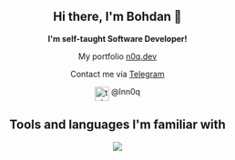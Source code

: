 <h2 align=center> Hi there, I'm Bohdan 👋</h2>
<p align=center> <b>I'm self-taught Software Developer!</b> </p>

<p align=center> My portfolio <a href="https://n0q.dev/">n0q.dev</a> </p> 
<p align=center> Contact me via <a href="https://t.me/lnn0q">Telegram</a> </p> 
<div align=center><img src="https://n0q.dev/icons/telegram.svg" width=25 height=25 alt='telegram' title='Telegram' align=top> @lnn0q</div>

<h2 align=center> Tools and languages I'm familiar with </h2>
<p align="center">
  <a href="https://skillicons.dev">
    <img src="https://skillicons.dev/icons?i=mongodb,express,react,nodejs,next,ts,js,html,css,c,cpp,python,linux,bash,git,vim&perline=4" />
  </a>
</p>
